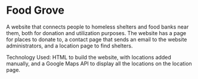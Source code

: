 # Food Grove

A website that connects people to homeless shelters and food banks near them, both for donation and utilization purposes. The website has a page for places to donate to, a contact page that sends an email to the website
administrators, and a location page to find shelters. 

Technology Used: HTML to build the website, with locations added manually, and a Google Maps API to display all the locations on the location page.
